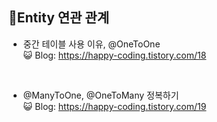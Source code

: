 ## 📝Entity 연관 관계

* 중간 테이블 사용 이유, @OneToOne <br>
😺 Blog: https://happy-coding.tistory.com/18
<br>

* @ManyToOne, @OneToMany 정복하기 <br>
😺 Blog: https://happy-coding.tistory.com/19
